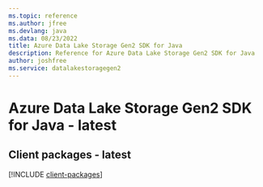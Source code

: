 ```yaml
---
ms.topic: reference
ms.author: jfree
ms.devlang: java
ms.data: 08/23/2022
title: Azure Data Lake Storage Gen2 SDK for Java
description: Reference for Azure Data Lake Storage Gen2 SDK for Java
author: joshfree
ms.service: datalakestoragegen2
---
```

# Azure Data Lake Storage Gen2 SDK for Java - latest

## Client packages - latest
[!INCLUDE [client-packages](data-lake-storage-gen2-client-index.md)]